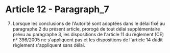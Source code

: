 # Article 12 - Paragraph_7

7. Lorsque les conclusions de l'Autorité sont adoptées dans le délai fixé au paragraphe 2 du présent article, prorogé de tout délai supplémentaire prévu au paragraphe 3, les dispositions de l'article 11 du règlement (CE) n° 396/2005 ne s'appliquent pas et les dispositions de l'article 14 dudit règlement s'appliquent sans délai.
